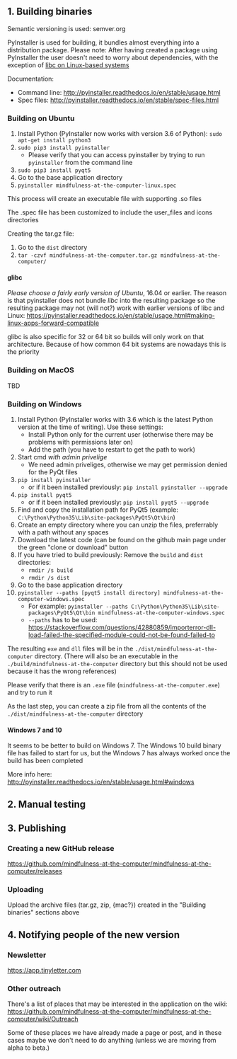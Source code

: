 ## 1. Building binaries

Semantic versioning is used: semver.org

PyInstaller is used for building, it bundles almost everything into a distribution package. Please note: After having created a package using PyInstaller the user doesn't need to worry about dependencies, with the exception of [libc on Linux-based systems](https://pyinstaller.readthedocs.io/en/stable/usage.html#making-linux-apps-forward-compatible)

Documentation:
* Command line: http://pyinstaller.readthedocs.io/en/stable/usage.html
* Spec files: http://pyinstaller.readthedocs.io/en/stable/spec-files.html


### Building on Ubuntu

1. Install Python (PyInstaller now works with version 3.6 of Python): `sudo apt-get install python3`
2. `sudo pip3 install pyinstaller`
   * Please verify that you can access pyinstaller by trying to run `pyinstaller` from the command line
3. `sudo pip3 install pyqt5`
3. Go to the base application directory
4. `pyinstaller mindfulness-at-the-computer-linux.spec`

This process will create an executable file with supporting .so files

The .spec file has been customized to include the user_files and icons directories

Creating the tar.gz file:
1. Go to the `dist` directory
2. `tar -czvf mindfulness-at-the-computer.tar.gz mindfulness-at-the-computer/`

#### glibc

*Please choose a fairly early version of Ubuntu*, 16.04 or earlier. The reason is that pyinstaller does not bundle *libc* into the resulting package so the resulting package may not (will not?) work with earlier versions of libc and Linux:
https://pyinstaller.readthedocs.io/en/stable/usage.html#making-linux-apps-forward-compatible

glibc is also specific for 32 or 64 bit so builds will only work on that architecture. Because of how common 64 bit systems are nowadays this is the priority


### Building on MacOS

TBD

### Building on Windows

1. Install Python (PyInstaller works with 3.6 which is the latest Python version at the time of writing). Use these settings:
   * Install Python only for the current user (otherwise there may be problems with permissions later on)
   * Add the path (you have to restart to get the path to work)
2. Start cmd *with admin privelige*
   * We need admin priveliges, otherwise we may get permission denied for the PyQt files
3. `pip install pyinstaller`
   * or if it been installed previously: `pip install pyinstaller --upgrade`
4. `pip install pyqt5`
   * or if it been installed previously: `pip install pyqt5 --upgrade`
5. Find and copy the installation path for PyQt5 (example: `C:\Python\Python35\Lib\site-packages\PyQt5\Qt\bin`)
6. Create an empty directory where you can unzip the files, preferrably with a path without any spaces
7. Download the latest code (can be found on the github main page under the green "clone or download" button
8. If you have tried to build previously: Remove the `build` and `dist` directories:
   * `rmdir /s build`
   * `rmdir /s dist`
9. Go to the base application directory
10. `pyinstaller --paths [pyqt5 install directory] mindfulness-at-the-computer-windows.spec`
    * For example: `pyinstaller --paths C:\Python\Python35\Lib\site-packages\PyQt5\Qt\bin mindfulness-at-the-computer-windows.spec`
    * `--paths` has to be used: https://stackoverflow.com/questions/42880859/importerror-dll-load-failed-the-specified-module-could-not-be-found-failed-to

The resulting `exe` and `dll` files will be in the `./dist/mindfulness-at-the-computer` directory. (There will also be an executable in the `./build/mindfulness-at-the-computer` directory but this should not be used because it has the wrong references)

Please verify that there is an `.exe` file (`mindfulness-at-the-computer.exe`) and try to run it

As the last step, you can create a zip file from all the contents of the `./dist/mindfulness-at-the-computer` directory

#### Windows 7 and 10

It seems to be better to build on Windows 7. The Windows 10 build binary file has failed to start for us, but the Windows 7 has always worked once the build has been completed

More info here: http://pyinstaller.readthedocs.io/en/stable/usage.html#windows


## 2. Manual testing



## 3. Publishing

### Creating a new GitHub release

https://github.com/mindfulness-at-the-computer/mindfulness-at-the-computer/releases

### Uploading

Upload the archive files (tar.gz, zip, {mac?}) created in the "Building binaries" sections above


## 4. Notifying people of the new version

### Newsletter

https://app.tinyletter.com

### Other outreach

There's a list of places that may be interested in the application on the wiki:
https://github.com/mindfulness-at-the-computer/mindfulness-at-the-computer/wiki/Outreach

Some of these places we have already made a page or post, and in these cases maybe we don't need to do anything (unless we are moving from alpha to beta.)
